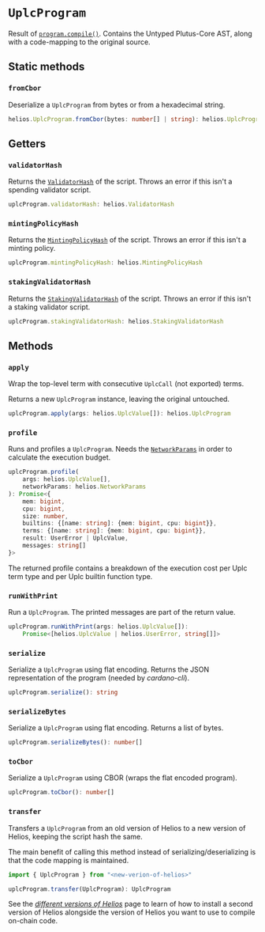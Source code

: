 # `UplcProgram`

Result of [`program.compile()`](./program.md#compile). Contains the Untyped Plutus-Core AST, along with a code-mapping to the original source.

## Static methods

### `fromCbor`

Deserialize a `UplcProgram` from bytes or from a hexadecimal string.

```ts
helios.UplcProgram.fromCbor(bytes: number[] | string): helios.UplcProgram
```

## Getters

### `validatorHash`

Returns the [`ValidatorHash`](./validatorhash.md) of the script. Throws an error if this isn't a spending validator script.

```ts
uplcProgram.validatorHash: helios.ValidatorHash
```

### `mintingPolicyHash`

Returns the [`MintingPolicyHash`](./mintingpolicyhash.md) of the script. Throws an error if this isn't a minting policy.

```ts
uplcProgram.mintingPolicyHash: helios.MintingPolicyHash
```

### `stakingValidatorHash`

Returns the [`StakingValidatorHash`](./stakingvalidatorhash.md) of the script. Throws an error if this isn't a staking validator script.

```ts
uplcProgram.stakingValidatorHash: helios.StakingValidatorHash
```

## Methods

### `apply`

Wrap the top-level term with consecutive `UplcCall` (not exported) terms.

Returns a new `UplcProgram` instance, leaving the original untouched.

```ts
uplcProgram.apply(args: helios.UplcValue[]): helios.UplcProgram
```

### `profile`

Runs and profiles a `UplcProgram`. Needs the [`NetworkParams`](./networkparams.md) in order to calculate the execution budget.

```ts
uplcProgram.profile(
    args: helios.UplcValue[],
    networkParams: helios.NetworkParams
): Promise<{
    mem: bigint, 
	cpu: bigint,
	size: number,
	builtins: {[name: string]: {mem: bigint, cpu: bigint}},
	terms: {[name: string]: {mem: bigint, cpu: bigint}},
	result: UserError | UplcValue,
	messages: string[]
}>
```

The returned profile contains a breakdown of the execution cost per Uplc term type and per Uplc builtin function type.

### `runWithPrint`

Run a `UplcProgram`. The printed messages are part of the return value.

```ts
uplcProgram.runWithPrint(args: helios.UplcValue[]): 
    Promise<[helios.UplcValue | helios.UserError, string[]]>
```

### `serialize`

Serialize a `UplcProgram` using flat encoding. Returns the JSON representation of the program (needed by *cardano-cli*).

```ts
uplcProgram.serialize(): string
```

### `serializeBytes`

Serialize a `UplcProgram` using flat encoding. Returns a list of bytes.

```ts
uplcProgram.serializeBytes(): number[]
```

### `toCbor`

Serialize a `UplcProgram` using CBOR (wraps the flat encoded program).

```ts
uplcProgram.toCbor(): number[]
```

### `transfer`

Transfers a `UplcProgram` from an old version of Helios to a new version of Helios, keeping the script hash the same.

The main benefit of calling this method instead of serializing/deserializing is that the code mapping is maintained.

```ts
import { UplcProgram } from "<new-verion-of-helios>"

uplcProgram.transfer(UplcProgram): UplcProgram
```

See the [*different versions of Helios*](../../integrations/different-versions.md) page to learn of how to install a second version of Helios alongside the version of Helios you want to use to compile on-chain code.